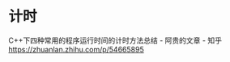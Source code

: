 # 计时













C++下四种常用的程序运行时间的计时方法总结 - 阿贵的文章 - 知乎
https://zhuanlan.zhihu.com/p/54665895














